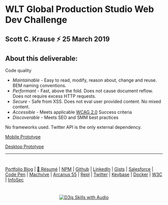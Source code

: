 # WLT Global Production Studio Web Dev Challenge 
Scott C. Krause ⚡️ 25 March 2019
-
About this deliverable:
-

Code quality
- *Maintainable* - Easy to read, modify, reason about, change and reuse. BEM naming conventions.
- *Performant* - Fast, above the fold. Does not cause document reflow. Does not require excess  HTTP requests.
- *Secure* - Safe from XSS. Does not eval user provided content. No mixed content.
- *Accessible* - Meets applicable [WCAG 2.0](https://www.thescottkrause.com/tags/wcag/) Success criteria
- *Discoverable* - Meets SEO and SMM best practices

No frameworks used. Twitter API is the only external dependency.

[Mobile Prototype](https://www.thescottkrause.com/utils/neodigm55-mobile-resizer/?vp=m&uri=https://neodigm.github.io/wlt_global_production_studio/)

[Desktop Prototype](https://www.neodigm.github.io/wlt_global_production_studio/)


---
#
[Portfolio Blog](https://www.theScottKrause.com) |
[🦄 Résumé](https://thescottkrause.com/Arcanus_Scott_C_Krause_2020.pdf) |
[NPM](https://www.npmjs.com/~neodigm) |
[Github](https://github.com/neodigm) |
[LinkedIn](https://www.linkedin.com/in/neodigm55/) |
[Gists](https://gist.github.com/neodigm?direction=asc&sort=created) |
[Salesforce](https://trailblazer.me/id/skrause) |
[Code Pen](https://codepen.io/neodigm24) |
[Machvive](https://machvive.com/) |
[Arcanus 55](https://www.arcanus55.com/) |
[Repl](https://repl.it/@neodigm) |
[Twitter](https://twitter.com/neodigm24) |
[Keybase](https://keybase.io/neodigm) |
[Docker](https://hub.docker.com/u/neodigm) |
[W3C](https://www.w3.org/users/123844) |
[InfoSec](https://arcanus55.medium.com/offline-vs-cloud-password-managers-51b1fbebe301)
#


<p align="center">
  <a target="_blank" href="https://thescottkrause.com/d3_datavis_skills.html">
  <img src="https://repository-images.githubusercontent.com/178555357/2b6ad880-7aa0-11ea-8dde-63e70187e3e9" title="D3js Skills with Audio">
  </a>
</p>
